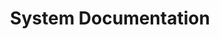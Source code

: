 ---
lang: de
layout: doc
permalink: /de/doc/system-doc/
redirect_from:
- /de/de/de/doc/SystemDoc/
- /de/de/de/wiki/SystemDoc/
redirect_to:
- /doc/#developer-documentation
ref: 169
title: System Documentation
translated: 'yes'
---